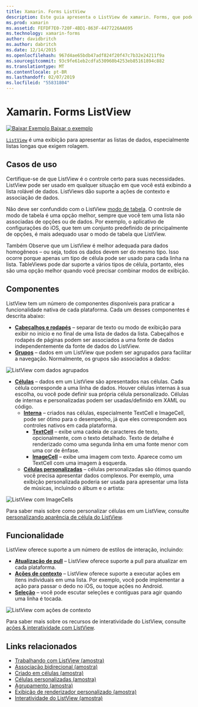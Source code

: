 ```yaml
---
title: Xamarin. Forms ListView
description: Este guia apresenta o ListView de xamarin. Forms, que pode ser usado para apresentar dados em listas bonitos e interativas.
ms.prod: xamarin
ms.assetid: FEFDF7E0-720F-4BD1-863F-4477226AA695
ms.technology: xamarin-forms
author: davidbritch
ms.author: dabritch
ms.date: 12/14/2015
ms.openlocfilehash: 967d4ae65bdb47adf824f20f47c7b32e24211f9a
ms.sourcegitcommit: 93c9fe61eb2cdfa530960b4253eb85161894c882
ms.translationtype: MT
ms.contentlocale: pt-BR
ms.lasthandoff: 02/07/2019
ms.locfileid: "55831804"
---
```

# <a name="xamarinforms-listview"></a>Xamarin. Forms ListView

[![Baixar Exemplo](~/media/shared/download.png) Baixar o exemplo](https://developer.xamarin.com/samples/WorkingWithListview)

[`ListView`](xref:Xamarin.Forms.ListView) é uma exibição para apresentar as listas de dados, especialmente listas longas que exigem rolagem.

## <a name="use-cases"></a>Casos de uso

Certifique-se de que ListView é o controle certo para suas necessidades. ListView pode ser usado em qualquer situação em que você está exibindo a lista rolável de dados. ListViews dão suporte a ações de contexto e associação de dados.

Não deve ser confundido com o ListView [modo de tabela](~/xamarin-forms/user-interface/tableview.md). O controle de modo de tabela é uma opção melhor, sempre que você tem uma lista não associadas de opções ou de dados. Por exemplo, o aplicativo de configurações do iOS, que tem um conjunto predefinido de principalmente de opções, é mais adequado usar o modo de tabela que ListView.

Também Observe que um ListView é melhor adequada para dados homogêneos &ndash; ou seja, todos os dados devem ser do mesmo tipo. Isso ocorre porque apenas um tipo de célula pode ser usado para cada linha na lista. TableViews pode dar suporte a vários tipos de célula, portanto, eles são uma opção melhor quando você precisar combinar modos de exibição.

## <a name="components"></a>Componentes
ListView tem um número de componentes disponíveis para praticar a funcionalidade nativa de cada plataforma. Cada um desses componentes é descrita abaixo:

- **[Cabeçalhos e rodapés](customizing-list-appearance.md#Headers_and_Footers)**  &ndash; separar de texto ou modo de exibição para exibir no início e no final de uma lista de dados da lista. Cabeçalhos e rodapés de páginas podem ser associados a uma fonte de dados independentemente da fonte de dados do ListView.
- **[Grupos](customizing-list-appearance.md#Grouping)**  &ndash; dados em um ListView que podem ser agrupados para facilitar a navegação. Normalmente, os grupos são associados a dados:

![](images/grouping-depth.png "ListView com dados agrupados")

- **[Células](customizing-cell-appearance.md)**  &ndash; dados em um ListView são apresentados nas células. Cada célula corresponde a uma linha de dados. Houver células internas à sua escolha, ou você pode definir sua própria célula personalizado. Células de internas e personalizadas podem ser usadas/definido em XAML ou código.
  - **[Interna](customizing-cell-appearance.md#Built_in_Cells)**  &ndash; criados nas células, especialmente TextCell e ImageCell, pode ser ótimo para o desempenho, já que eles correspondem aos controles nativos em cada plataforma.
       - **[TextCell](customizing-cell-appearance.md#TextCell)**  &ndash; exibe uma cadeia de caracteres de texto, opcionalmente, com o texto detalhado. Texto de detalhe é renderizado como uma segunda linha em uma fonte menor com uma cor de ênfase.
       - **[ImageCell](customizing-cell-appearance.md#ImageCell)**  &ndash; exibe uma imagem com texto. Aparece como um TextCell com uma imagem à esquerda.
  - **[Células personalizadas](customizing-cell-appearance.md#customcells)**  &ndash; células personalizadas são ótimos quando você precisa apresentar dados complexos. Por exemplo, uma exibição personalizada poderia ser usada para apresentar uma lista de músicas, incluindo o álbum e o artista:

![](images/image-cell-default.png "ListView com ImageCells")

Para saber mais sobre como personalizar células em um ListView, consulte [personalizando aparência de célula do ListView](customizing-cell-appearance.md).

## <a name="functionality"></a>Funcionalidade
ListView oferece suporte a um número de estilos de interação, incluindo:

- **[Atualização de pull](interactivity.md#Pull_to_Refresh)**  &ndash; ListView oferece suporte a pull para atualizar em cada plataforma.
- **[Ações de contexto](interactivity.md#Context_Actions)**  &ndash; ListView oferece suporte a executar ações em itens individuais em uma lista. Por exemplo, você pode implementar a ação para passar o dedo no iOS, ou toque ações no Android.
- **[Seleção](interactivity.md#selectiontaps)**  &ndash; você pode escutar seleções e contíguas para agir quando uma linha é tocada.

![](images/context-default.png "ListView com ações de contexto")

Para saber mais sobre os recursos de interatividade do ListView, consulte [ações & interatividade com ListView](interactivity.md).

## <a name="related-links"></a>Links relacionados

- [Trabalhando com ListView (amostra)](https://developer.xamarin.com/samples/WorkingWithListview)
- [Associação bidirecional (amostra)](https://developer.xamarin.com/samples/xamarin-forms/UserInterface/ListView/SwitchEntryTwoBinding)
- [Criado em células (amostra)](https://developer.xamarin.com/samples/xamarin-forms/UserInterface/ListView/BuiltInCells)
- [Células personalizadas (amostra)](https://developer.xamarin.com/samples/xamarin-forms/UserInterface/ListView/CustomCells)
- [Agrupamento (amostra)](https://developer.xamarin.com/samples/xamarin-forms/UserInterface/ListView/Grouping)
- [Exibição de renderizador personalizado (amostra)](https://developer.xamarin.com/samples/xamarin-forms/UserInterface/ListView/WorkingWithListviewNative)
- [Interatividade do ListView (amostra)](https://developer.xamarin.com/samples/xamarin-forms/UserInterface/ListView/interactivity)
